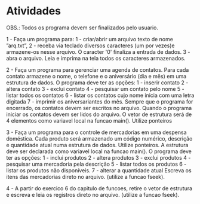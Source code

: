 # Atividades

OBS.: Todos os programa devem ser finalizados pelo usuario.

1 - Faça um programa para:
    1 - criar/abrir um arquivo texto de nome ”arq.txt”,
    2 - receba via teclado diversos caracteres (um por vezes)e armazene-os
        nesse arquivo. O caracter '0' finaliza a entrada de dados.
    3 - abra o arquivo. Leia e imprima na tela todos os caracteres armazenados.

2 - Faça um programa para gerenciar uma agenda de contatos. Para cada contato armazene o nome, o telefone e o aniversário (dia e mês) em uma estrutura de dados.
    O programa deve ter as opções:
    1 - inserir contato
    2 - altera contato
    3 - exclui contato
    4 - pesquisar um contato pelo nome
    5 - listar todos os contatos
    6 - listar os contatos cujo nome inicia com uma letra digitada
    7 - imprimir os aniversariantes do mês.
    Sempre que o programa for encerrado, os contatos devem ser escritos no arquivo.
    Quando o programa iniciar os contatos devem ser lidos do arquivo.
    O vetor de estrutura será de 4 elementos como variavel local na funcao main().
    Utilize ponteiros

3 - Faça um programa para o controle de mercadorias em uma despensa doméstica. Cada produto será armazenado um código numérico, descrição e quantidade atual numa estrutura de dados. Utilize ponteiros. A estrutura deve ser declarada como variavel local na funcao main().
    O programa deve ter as opções:
    1 - inclui produtos
    2 - altera produtos
    3 - exclui produtos
    4 - pesquisar uma mercadoria pela descrição
    5 - listar todos os produtos
    6 - listar os produtos não disponíveis.
    7 - alterar a quantidade atual
    Escreva os itens das mercadorias direto no arquivo. (utilize a funcao fseek).

4 - A partir do exercico 6 do capitulo de funcoes, retire o vetor de estrutura e escreva e leia os registros direto no arquivo. (utilize a funcao fseek).